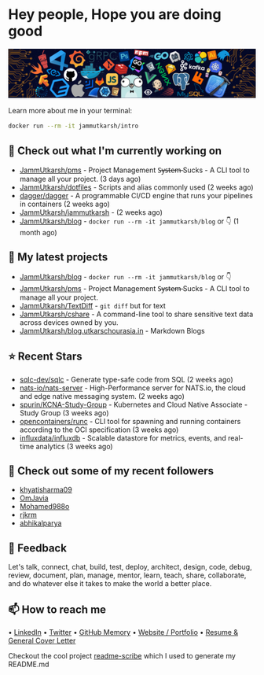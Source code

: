 # Hey people, Hope you are doing good

![Image](https://github.com/JammUtkarsh/jammutkarsh/blob/main/github-banner.png?raw=true)

Learn more about me in your terminal:

```bash
docker run --rm -it jammutkarsh/intro
```

## 👷 Check out what I'm currently working on

- [JammUtkarsh/pms](https://github.com/JammUtkarsh/pms) - Project Management  S̶y̶s̶t̶e̶m̶ Sucks - A CLI tool to manage all your project.  (3 days ago)
- [JammUtkarsh/dotfiles](https://github.com/JammUtkarsh/dotfiles) - Scripts and alias commonly used (2 weeks ago)
- [dagger/dagger](https://github.com/dagger/dagger) - A programmable CI/CD engine that runs your pipelines in containers (2 weeks ago)
- [JammUtkarsh/jammutkarsh](https://github.com/JammUtkarsh/jammutkarsh) -  (2 weeks ago)
- [JammUtkarsh/blog](https://github.com/JammUtkarsh/blog) - `docker run --rm -it jammutkarsh/blog` or 👇  (1 month ago)

## 🌱 My latest projects

- [JammUtkarsh/blog](https://github.com/JammUtkarsh/blog) - `docker run --rm -it jammutkarsh/blog` or 👇 
- [JammUtkarsh/pms](https://github.com/JammUtkarsh/pms) - Project Management  S̶y̶s̶t̶e̶m̶ Sucks - A CLI tool to manage all your project. 
- [JammUtkarsh/TextDiff](https://github.com/JammUtkarsh/TextDiff) - `git diff` but for text
- [JammUtkarsh/cshare](https://github.com/JammUtkarsh/cshare) - A command-line tool to share sensitive text data across devices owned by you.
- [JammUtkarsh/blog.utkarschourasia.in](https://github.com/JammUtkarsh/blog.utkarschourasia.in) - Markdown Blogs

## ⭐ Recent Stars

- [sqlc-dev/sqlc](https://github.com/sqlc-dev/sqlc) - Generate type-safe code from SQL (2 weeks ago)
- [nats-io/nats-server](https://github.com/nats-io/nats-server) - High-Performance server for NATS.io, the cloud and edge native messaging system. (2 weeks ago)
- [spurin/KCNA-Study-Group](https://github.com/spurin/KCNA-Study-Group) - Kubernetes and Cloud Native Associate - Study Group (3 weeks ago)
- [opencontainers/runc](https://github.com/opencontainers/runc) - CLI tool for spawning and running containers according to the OCI specification (3 weeks ago)
- [influxdata/influxdb](https://github.com/influxdata/influxdb) - Scalable datastore for metrics, events, and real-time analytics (3 weeks ago)

## 👯 Check out some of my recent followers

- [khyatisharma09](https://github.com/khyatisharma09)
- [OmJavia](https://github.com/OmJavia)
- [Mohamed988o](https://github.com/Mohamed988o)
- [rjkrm](https://github.com/rjkrm)
- [abhikalparya](https://github.com/abhikalparya)

## 💬 Feedback

Let's talk, connect, chat, build, test, deploy, architect, design, code, debug, review, document, plan, manage, mentor, learn, teach, share, collaborate, and do whatever else it takes to make the world a better place.

## 📫 How to reach me

  &bullet; [LinkedIn](https://www.linkedin.com/in/5utkarshc/)
  &bullet; [Twitter](https://twitter.com/JammUtkarsh)
  &bullet; [GitHub Memory](https://githubmemory.com/@JammUtkarsh)
  &bullet; [Website / Portfolio](https://utkarshchourasia.in/)
  &bullet; [Resume & General Cover Letter](https://drive.google.com/drive/folders/1ci7ngCK4trDgoGHongJxUamzC4hm0AqE?usp=sharing)

Checkout the cool project [readme-scribe](https://github.com/muesli/readme-scribe) which I used to generate my README.md
